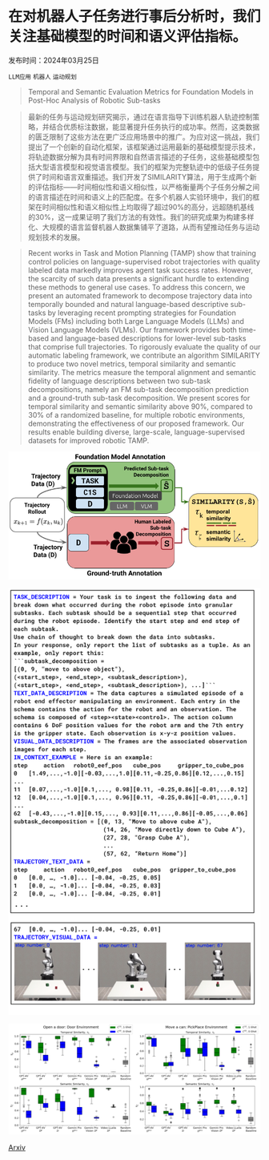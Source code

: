 # 在对机器人子任务进行事后分析时，我们关注基础模型的时间和语义评估指标。

发布时间：2024年03月25日

`LLM应用` `机器人` `运动规划`

> Temporal and Semantic Evaluation Metrics for Foundation Models in Post-Hoc Analysis of Robotic Sub-tasks

> 最新的任务与运动规划研究揭示，通过在语言指导下训练机器人轨迹控制策略，并结合优质标注数据，能显著提升任务执行的成功率。然而，这类数据的匮乏限制了这些方法在更广泛应用场景中的推广。为应对这一挑战，我们提出了一个创新的自动化框架，该框架通过运用最新的基础模型提示技术，将轨迹数据分解为具有时间界限和自然语言描述的子任务，这些基础模型包括大型语言模型和视觉语言模型。我们的框架为完整轨迹中的低级子任务提供了时间和语言双重描述。我们开发了SIMILARITY算法，用于生成两个新的评估指标——时间相似性和语义相似性，以严格衡量两个子任务分解之间的语言描述在时间和语义上的匹配度。在多个机器人实验环境中，我们的框架在时间相似性和语义相似性上均取得了超过90%的高分，远超随机基线的30%，这一成果证明了我们方法的有效性。我们的研究成果为构建多样化、大规模的语言监督机器人数据集铺平了道路，从而有望推动任务与运动规划技术的发展。

> Recent works in Task and Motion Planning (TAMP) show that training control policies on language-supervised robot trajectories with quality labeled data markedly improves agent task success rates. However, the scarcity of such data presents a significant hurdle to extending these methods to general use cases. To address this concern, we present an automated framework to decompose trajectory data into temporally bounded and natural language-based descriptive sub-tasks by leveraging recent prompting strategies for Foundation Models (FMs) including both Large Language Models (LLMs) and Vision Language Models (VLMs). Our framework provides both time-based and language-based descriptions for lower-level sub-tasks that comprise full trajectories. To rigorously evaluate the quality of our automatic labeling framework, we contribute an algorithm SIMILARITY to produce two novel metrics, temporal similarity and semantic similarity. The metrics measure the temporal alignment and semantic fidelity of language descriptions between two sub-task decompositions, namely an FM sub-task decomposition prediction and a ground-truth sub-task decomposition. We present scores for temporal similarity and semantic similarity above 90%, compared to 30% of a randomized baseline, for multiple robotic environments, demonstrating the effectiveness of our proposed framework. Our results enable building diverse, large-scale, language-supervised datasets for improved robotic TAMP.

![在对机器人子任务进行事后分析时，我们关注基础模型的时间和语义评估指标。](../../../paper_images/2403.17238/main_figure.png)

![在对机器人子任务进行事后分析时，我们关注基础模型的时间和语义评估指标。](../../../paper_images/2403.17238/prompt_example.png)

![在对机器人子任务进行事后分析时，我们关注基础模型的时间和语义评估指标。](../../../paper_images/2403.17238/box_plots.png)

[Arxiv](https://arxiv.org/abs/2403.17238)